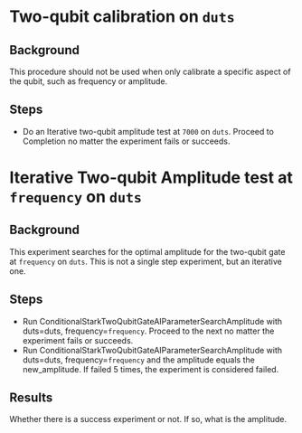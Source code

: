 
# Two-qubit calibration on `duts`
## Background
This procedure should not be used when only calibrate a specific aspect of the qubit, such as frequency or amplitude.
## Steps
- Do an Iterative two-qubit amplitude test at `7000` on `duts`. Proceed to Completion no matter the experiment fails or succeeds.



# Iterative Two-qubit Amplitude test at `frequency` on `duts`
## Background
This experiment searches for the optimal amplitude for the two-qubit gate at `frequency` on `duts`. This is not a single step experiment, but an iterative one.
## Steps
- Run ConditionalStarkTwoQubitGateAIParameterSearchAmplitude with duts=duts, frequency=`frequency`. Proceed to the next no matter the experiment fails or succeeds.
- Run ConditionalStarkTwoQubitGateAIParameterSearchAmplitude with duts=duts, frequency=`frequency` and the amplitude equals the new_amplitude. If failed 5 times, the experiment is considered failed.
## Results
Whether there is a success experiment or not. If so, what is the amplitude.